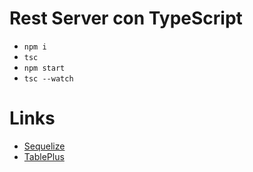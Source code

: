 # Rest Server con TypeScript
- `npm i`
- `tsc`
- `npm start`
- `tsc --watch`

# Links

- [Sequelize](https://sequelize.org/)
- [TablePlus](https://tableplus.com/)
